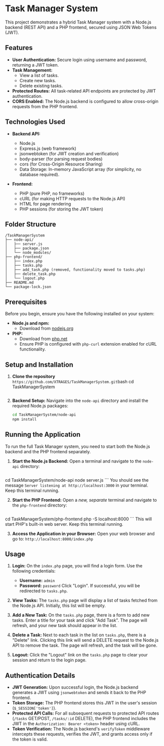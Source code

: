 # Task Manager System

This project demonstrates a hybrid Task Manager system with a Node.js backend (REST API) and a PHP frontend, secured using JSON Web Tokens (JWT).

## Features

*   **User Authentication:** Secure login using username and password, returning a JWT token.
*   **Task Management:**
    *   View a list of tasks.
    *   Create new tasks.
    *   Delete existing tasks.
*   **Protected Routes:** All task-related API endpoints are protected by JWT authentication.
*   **CORS Enabled:** The Node.js backend is configured to allow cross-origin requests from the PHP frontend.

## Technologies Used

*   **Backend API:**
    *   Node.js
    *   Express.js (web framework)
    *   jsonwebtoken (for JWT creation and verification)
    *   body-parser (for parsing request bodies)
    *   cors (for Cross-Origin Resource Sharing)
    *   Data Storage: In-memory JavaScript array (for simplicity, no database required).

*   **Frontend:**
    *   PHP (pure PHP, no frameworks)
    *   cURL (for making HTTP requests to the Node.js API)
    *   HTML for page rendering
    *   PHP sessions (for storing the JWT token)

## Folder Structure

```
/TaskManagerSystem
├── node-api/
│   ├── server.js
│   ├── package.json
│   └── node_modules/
├── php-frontend/
│   ├── index.php
│   ├── tasks.php
│   ├── add_task.php (removed, functionality moved to tasks.php)
│   ├── delete_task.php
│   └── logout.php
├── README.md
└── package-lock.json
```

## Prerequisites

Before you begin, ensure you have the following installed on your system:

*   **Node.js and npm:**
    *   Download from [nodejs.org](https://nodejs.org/)
*   **PHP:**
    *   Download from [php.net](https://www.php.net/downloads.php)
    *   Ensure PHP is configured with `php-curl` extension enabled for cURL functionality.

## Setup and Installation

1.  **Clone the repository**
    ```https://github.com/XTRAGES/TaskManagerSystem.git```bash
cd TaskManagerSystem
    ```

2.  **Backend Setup:**
    Navigate into the `node-api` directory and install the required Node.js packages:
    ```bash
    cd TaskManagerSystem/node-api
    npm install
    ```

## Running the Application

To run the full Task Manager system, you need to start both the Node.js backend and the PHP frontend separately.

1.  **Start the Node.js Backend:**
    Open a terminal and navigate to the `node-api` directory:
    ```bash
cd TaskManagerSystem/node-api
    node server.js
    ```
    You should see the message `Server listening at http://localhost:3000` in your terminal. Keep this terminal running.

2.  **Start the PHP Frontend:**
    Open a *new, separate* terminal and navigate to the `php-frontend` directory:
    ```bash
cd TaskManagerSystem/php-frontend
    php -S localhost:8000
    ```
    This will start PHP's built-in web server. Keep this terminal running.

3.  **Access the Application in your Browser:**
    Open your web browser and go to:
    `http://localhost:8000/index.php`

## Usage

1.  **Login:**
    On the `index.php` page, you will find a login form. Use the following credentials:
    *   **Username:** `admin`
    *   **Password:** `password`
    Click "Login". If successful, you will be redirected to `tasks.php`.

2.  **View Tasks:**
    The `tasks.php` page will display a list of tasks fetched from the Node.js API. Initially, this list will be empty.

3.  **Add a New Task:**
    On the `tasks.php` page, there is a form to add new tasks. Enter a title for your task and click "Add Task". The page will refresh, and your new task should appear in the list.

4.  **Delete a Task:**
    Next to each task in the list on `tasks.php`, there is a "Delete" link. Clicking this link will send a DELETE request to the Node.js API to remove the task. The page will refresh, and the task will be gone.

5.  **Logout:**
    Click the "Logout" link on the `tasks.php` page to clear your session and return to the login page.

## Authentication Details

*   **JWT Generation:** Upon successful login, the Node.js backend generates a JWT using `jsonwebtoken` and sends it back to the PHP frontend.
*   **Token Storage:** The PHP frontend stores this JWT in the user's session (`$_SESSION['token']`).
*   **Protected API Calls:** For all subsequent requests to protected API routes (`/tasks` GET/POST, `/tasks/:id` DELETE), the PHP frontend includes the JWT in the `Authorization: Bearer <token>` header using cURL.
*   **Token Verification:** The Node.js backend's `verifyToken` middleware intercepts these requests, verifies the JWT, and grants access only if the token is valid.
